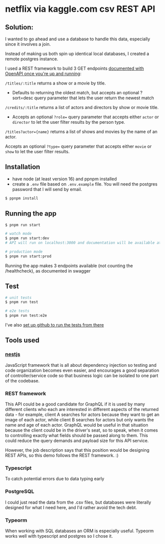 # netflix via kaggle.com csv REST API

## Solution:

I wanted to go ahead and use a database to handle this data, especially since it involves a join.

Instead of making us both spin up identical local databases, I created a remote postgres instance.

I used a REST framework to build 3 GET endpoints [documented with OpenAPI once you're up and running](http://localhost:3000/api):

`/titles/:title` returns a show or a movie by title.

- Defaults to returning the oldest match, but accepts an optional ?sort=desc query parameter that lets the user return the newest match

`/credits/:title` returns a list of actors and directors by show or movie title.

- Accepts an optional `?role=` query parameter that accepts either `actor` or `director` to let the user filter results by the person type.

`/titles?actor={name}` returns a list of shows and movies by the name of an actor.

Accepts an optional `?type=` query parameter that accepts either `movie` or `show` to let the user filter results.

## Installation

- have node (at least version 16) and ppnpm installed
- create a `.env` file based on `.env.example` file. You will need the postgres password that I will send by email.

```bash
$ ppnpm install
```

## Running the app

```bash
$ pnpm run start

# watch mode
$ pnpm run start:dev
# API will run on localhost:3000 and documentation will be available at localhost:3000/api

# production mode
$ pnpm run start:prod
```

Running the app makes 3 endpoints available (not counting the /healthcheck), as documented in swagger

## Test

```bash
# unit tests
$ pnpm run test

# e2e tests
$ pnpm run test:e2e

```

I've also [set up github to run the tests from there](https://github.com/kyliepace/ucdavis-code-challenge/actions)

## Tools used

### [nestjs](docs.nestjs.com)

JavaScript framework that is all about dependency injection so testing and code organization becomes even easier, and encourages a good separation of controller/service code so that business logic can be isolated to one part of the codebase.

### REST framework

This API could be a good candidate for GraphQL if it is used by many different clients who each are interested in different aspects of the returned data - for example, client A searches for actors because they want to get an image of each actor, while client B searches for actors but only wants the name and age of each actor. GraphQL would be useful in that situation because the client could be in the driver's seat, so to speak, when it comes to controlling exactly what fields should be passed along to them. This could reduce the query demands and payload size for this API service.

However, the job description says that this position would be designing REST APIs, so this demo follows the REST framework. :)

### Typescript

To catch potential errors due to data typing early

### PostgreSQL

I could just read the data from the .csv files, but databases were literally designed for what I need here, and I'd rather avoid the tech debt.

### Typeorm

When working with SQL databases an ORM is especially useful. Typeorm works well with typescript and postgres so I chose it.
